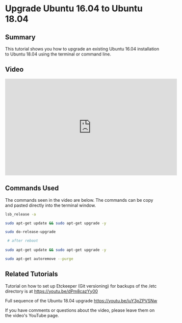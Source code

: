 # Upgrade Ubuntu 16.04 to Ubuntu 18.04

## Summary

This tutorial shows you how to upgrade an existing Ubuntu 16.04 installation to Ubuntu 18.04 using the terminal or command line. 

## Video

<iframe width="560" height="315" src="https://www.youtube.com/embed/p08ZK-QrRmE" frameborder="0" 
allow="autoplay; encrypted-media" allowfullscreen></iframe>

## Commands Used

The commands seen in the video are below. The commands can be copy and pasted directly into the terminal window.

```bash 
lsb_release -a

sudo apt-get update && sudo apt-get upgrade -y

sudo do-release-upgrade 

 # after reboot
 
sudo apt-get update && sudo apt-get upgrade -y

sudo apt-get autoremove --purge
```

## Related Tutorials

Tutorial on how to set up Etckeeper (Git versioning) for backups of the /etc directory is at https://youtu.be/dPm8cazYy00

Full sequence of the Ubuntu 18.04 upgrade https://youtu.be/juY3pZPVSNw

If you have comments or questions about the video, please leave them on the video's YouTube page.
